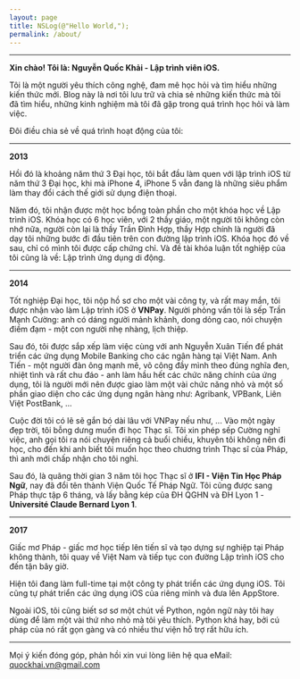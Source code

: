 ```yaml
---
layout: page
title: NSLog(@"Hello World,");
permalink: /about/
---
```



---

**Xin chào! Tôi là: Nguyễn Quốc Khải - Lập trình viên iOS.**

Tôi là một người yêu thích công nghệ, đam mê học hỏi và tìm hiểu những kiến thức mới. Blog này là nơi tôi lưu trữ và chia sẻ những kiến thức mà tôi đã tìm hiểu, những kinh nghiệm mà tôi đã gặp trong quá trình học hỏi và làm việc.

Đôi điều chia sẻ về quá trình hoạt động của tôi:

---

**2013**

Hồi đó là khoảng năm thứ 3 Đại học, tôi bắt đầu làm quen với lập trình iOS từ năm thứ 3 Đại học, khi mà iPhone 4, iPhone 5 vẫn đang là những siêu phẩm làm thay đổi cách thế giới sử dụng điện thoại.

Năm đó, tôi nhận được một học bổng toàn phần cho một khóa học về Lập trình iOS. Khóa học có 6 học viên, với 2 thầy giáo, một người tôi không còn nhớ nữa, người còn lại là thầy Trần Đình Hợp, thầy Hợp chính là người đã dạy tôi những bước đi đầu tiên trên con đường lập trình iOS. Khóa học đó về sau, chỉ có mình tôi được cấp chứng chỉ. Và đề tài khóa luận tốt nghiệp của tôi cũng là về: Lập trình ứng dụng di động.

---

**2014**

Tốt nghiệp Đại học, tôi nộp hồ sơ cho một vài công ty, và rất may mắn, tôi được nhận vào làm Lập trình iOS ở **VNPay**. Người phỏng vấn tôi là sếp Trần Mạnh Cường: anh có dáng người mảnh khảnh, dong dỏng cao, nói chuyện điềm đạm - một con người nhẹ nhàng, lịch thiệp.

Sau đó, tôi được sắp xếp làm việc cùng với anh Nguyễn Xuân Tiến để phát triển các ứng dụng Mobile Banking cho các ngân hàng tại Việt Nam. Anh Tiến - một người đàn ông mạnh mẽ, võ công đầy mình theo đúng nghĩa đen, nhiệt tình và rất chu đáo - anh làm hầu hết các chức năng chính của ứng dụng, tôi là người mới nên được giao làm một vài chức năng nhỏ và một số phần giao diện cho các ứng dụng ngân hàng như: Agribank, VPBank, Liên Việt PostBank, ...

Cuộc đời tôi có lẽ sẽ gắn bó dài lâu với VNPay nếu như, ... Vào một ngày đẹp trời, tôi bỗng dưng muốn đi học Thạc sĩ. Tôi xin phép sếp Cường nghỉ việc, anh gọi tôi ra nói chuyện riêng cả buổi chiều, khuyên tôi không nên đi học, cho đến khi anh biết tôi muốn học theo chương trình Thạc sĩ của Pháp, thì anh mới chấp nhận cho tôi nghỉ.

Sau đó, là quãng thời gian 3 năm tôi học Thạc sĩ ở **IFI - Viện Tin Học Pháp Ngữ**, nay đã đổi tên thành Viện Quốc Tế Pháp Ngữ. Tôi cũng được sang Pháp thực tập 6 tháng, và lấy bằng kép của ĐH QGHN và ĐH Lyon 1 - **Université Claude Bernard Lyon 1**.

---

**2017**

Giấc mơ Pháp - giấc mơ học tiếp lên tiến sĩ và tạo dựng sự nghiệp tại Pháp không thành, tôi quay về Việt Nam và tiếp tục con đường Lập trình iOS cho đến tận bây giờ.

Hiện tôi đang làm full-time tại một công ty phát triển các ứng dụng iOS. Tôi cũng tự phát triển các ứng dụng iOS của riêng mình và đưa lên AppStore.

Ngoài iOS, tôi cũng biết sơ sơ một chút về Python, ngôn ngữ này tôi hay dùng để làm một vài thứ nho nhỏ mà tôi yêu thích. Python khá hay, bởi cú pháp của nó rất gọn gàng và có nhiều thư viện hỗ trợ rất hữu ích.

---

Mọi ý kiến đóng góp, phản hồi xin vui lòng liên hệ qua eMail: [quockhai.vn@gmail.com](mailto:quockhai.vn@gmail.com)
